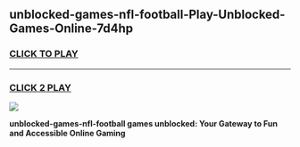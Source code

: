 
## unblocked-games-nfl-football-Play-Unblocked-Games-Online-7d4hp
<h3>
<a href="https://premium76.site?title=unblocked-games-nfl-football&ref=24A">CLICK TO PLAY</a></h3>
<hr>

<h3>
<a href="https://premium76.site?title=unblocked-games-nfl-football&ref=24A">CLICK 2 PLAY</a>
  
</h3>

<a href="https://premium76.site?title=unblocked-games-nfl-football&ref=24A"><img src="https://clearcache.store/games.png"></a>


**unblocked-games-nfl-football games unblocked: Your Gateway to Fun and Accessible Online Gaming**
